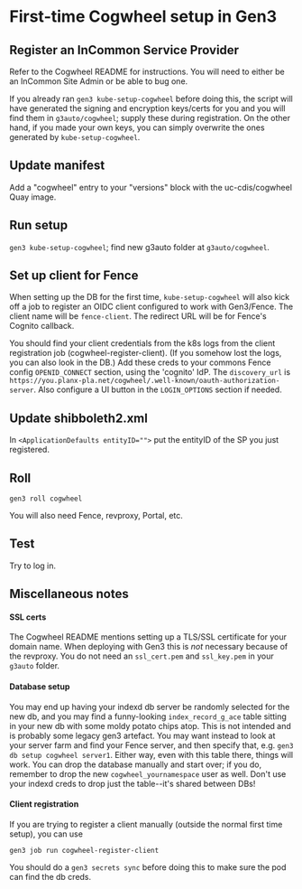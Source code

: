 # First-time Cogwheel setup in Gen3


## Register an InCommon Service Provider

Refer to the Cogwheel README for instructions. You will need to either be
an InCommon Site Admin or be able to bug one.

If you already ran `gen3 kube-setup-cogwheel` before doing this, the script
will have generated the signing and encryption keys/certs for you and you will
find them in `g3auto/cogwheel`; supply these during registration. On the other
hand, if you made your own keys, you can simply overwrite the ones generated by
`kube-setup-cogwheel`.


## Update manifest

Add a "cogwheel" entry to your "versions" block with the uc-cdis/cogwheel
Quay image.


## Run setup

`gen3 kube-setup-cogwheel`; find new g3auto folder at `g3auto/cogwheel`.


## Set up client for Fence

When setting up the DB for the first time, `kube-setup-cogwheel` will also
kick off a job to register an OIDC client configured to work with Gen3/Fence.
The client name will be `fence-client`. The redirect URL will be for Fence's
Cognito callback.

You should find your client credentials from the k8s logs from the client
registration job (cogwheel-register-client).
(If you somehow lost the logs, you can also look in the DB.)
Add these creds to your commons Fence config `OPENID_CONNECT` section, using the 'cognito' IdP.
The `discovery_url` is
`https://you.planx-pla.net/cogwheel/.well-known/oauth-authorization-server`.
Also configure a UI button in the `LOGIN_OPTIONS` section if needed.


## Update shibboleth2.xml

In `<ApplicationDefaults entityID="">` put the entityID of the SP you just
registered.


## Roll

```
gen3 roll cogwheel
```

You will also need Fence, revproxy, Portal, etc.

## Test

Try to log in.


## Miscellaneous notes

#### SSL certs

The Cogwheel README mentions setting up a TLS/SSL certificate for your domain
name. When deploying with Gen3 this is *not* necessary because of the revproxy.
You do not need an `ssl_cert.pem` and `ssl_key.pem` in your `g3auto` folder.

#### Database setup

You may end up having your indexd db server be randomly selected for the
new db, and you may find a funny-looking `index_record_g_ace` table sitting in
your new db with some moldy potato chips atop. This is not intended and is
probably some legacy gen3 artefact. You may want instead to look
at your server farm and find your Fence server, and then specify that, e.g.
`gen3 db setup cogwheel server1`. Either way, even with this table there,
things will work. You can drop the database manually and start over; if
you do, remember to drop the new `cogwheel_yournamespace` user as well. Don't
use your indexd creds to drop just the table--it's shared between DBs!

#### Client registration

If you are trying to register a client manually (outside the normal first
time setup), you can use
```
gen3 job run cogwheel-register-client
```
You should do a `gen3 secrets sync` before doing this to make sure the pod can
find the db creds.
